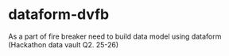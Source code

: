 # dataform-dvfb
As a part of fire breaker need to build data model using dataform (Hackathon data vault Q2. 25-26)

